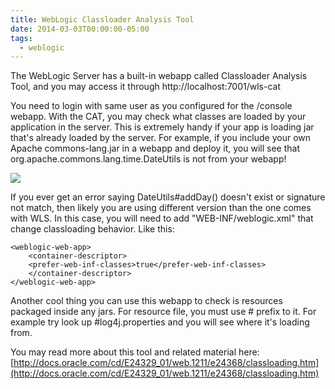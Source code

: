 ```yaml
---
title: WebLogic Classloader Analysis Tool
date: 2014-03-03T00:00:00-05:00
tags:
  - weblogic
---
```

The WebLogic Server has a built-in webapp called Classloader Analysis Tool, and you may access it through http://localhost:7001/wls-cat

You need to login with same user as you configured for the /console webapp. With the CAT, you may check what classes are loaded by your application in the server. This is extremely handy if your app is loading jar that's already loaded by the server. For example, if you include your own Apache commons-lang.jar in a webapp and deploy it, you will see that org.apache.commons.lang.time.DateUtils is not from your webapp!

![](/resources/images/posts/2014/wls-analysis-tool.png)

If you ever get an error saying DateUtils#addDay() doesn't exist or signature not match, then likely you are using different version than the one comes with WLS. In this case, you will need to add "WEB-INF/weblogic.xml" that change classloading behavior. Like this:
```
<weblogic-web-app>
    <container-descriptor>
    <prefer-web-inf-classes>true</prefer-web-inf-classes>
    </container-descriptor>
</weblogic-web-app>
```

Another cool thing you can use this webapp to check is resources packaged inside any jars.  For resource file, you must use # prefix to it. For example try look up #log4j.properties and you will see where it's loading from.

You may read more about this tool and related material here: [http://docs.oracle.com/cd/E24329_01/web.1211/e24368/classloading.htm](http://docs.oracle.com/cd/E24329_01/web.1211/e24368/classloading.htm)
